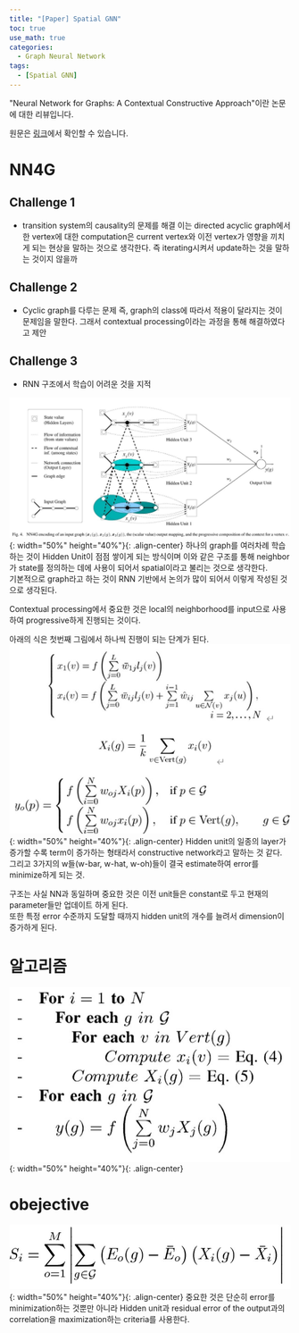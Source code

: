```yaml
---
title: "[Paper] Spatial GNN"
toc: true
use_math: true
categories:
  - Graph Neural Network
tags:
  - [Spatial GNN]
---
```


"Neural Network for Graphs: A Contextual Constructive Approach"이란 논문에 대한 리뷰입니다.

원문은 [링크](https://ieeexplore.ieee.org/abstract/document/4773279?casa_token=PDM5AqZ1uysAAAAA:Tkwh70O5o__Bk56hDTNkCkf5SYb86m7vyR8oPoagCH2pR_SWxPyywygXae3VeJcP3bCLLP0)에서 확인할 수 있습니다.


#	NN4G

## Challenge 1
- transition system의 causality의 문제를 해결
이는 directed acyclic graph에서 한 vertex에 대한 computation은 current vertex와 이전 vertex가 영향을 끼치게 되는 현상을 말하는 것으로 생각한다. 즉 iterating시켜서 update하는 것을 말하는 것이지 않을까

## Challenge 2
- Cyclic graph를 다루는 문제
즉, graph의 class에 따라서 적용이 달라지는 것이 문제임을 말한다. 그래서 contextual processing이라는 과정을 통해 해결하였다고 제안

## Challenge 3
-	RNN 구조에서 학습이 어려운 것을 지적
 
![제목](/assets/images/GNN/nn4g_1.jpg){: width="50%" height="40%"}{: .align-center}
하나의 graph를 여러차례 학습하는 것이 Hidden Unit이 점점 쌓이게 되는 방식이며 이와 같은 구조를 통해 neighbor가 state를 정의하는 데에 사용이 되어서 spatial이라고 불리는 것으로 생각한다. <br> 
기본적으로 graph라고 하는 것이 RNN 기반에서 논의가 많이 되어서 이렇게 작성된 것으로 생각된다.

Contextual processing에서 중요한 것은 local의 neighborhood를 input으로 사용하여 progressive하게 진행되는 것이다. 
 

아래의 식은 첫번째 그림에서 하나씩 진행이 되는 단계가 된다.
![제목](/assets/images/GNN/nn4g_2.png){: width="50%" height="40%"}{: .align-center} 
Hidden unit의 일종의 layer가 증가할 수록 term이 증가하는 형태라서 constructive network라고 말하는 것 같다.<br>
그리고 3가지의 w들(w-bar, w-hat, w-oh)들이 결국 estimate하여 error를 minimize하게 되는 것. 

구조는 사실 NN과 동일하며 중요한 것은 이전 unit들은 constant로 두고 현재의 parameter들만 업데이트 하게 된다. <br>
또한 특정 error 수준까지 도달할 때까지 hidden unit의 개수를 늘려서 dimension이 증가하게 된다.

# 알고리즘 
![제목](/assets/images/GNN/nn4g_3.jpg){: width="50%" height="40%"}{: .align-center} 

# obejective
![제목](/assets/images/GNN/nn4g_4.jpg){: width="50%" height="40%"}{: .align-center} 
중요한 것은 단순히 error를 minimization하는 것뿐만 아니라 Hidden unit과 residual error of the output과의 correlation을 maximization하는 criteria를 사용한다. 

